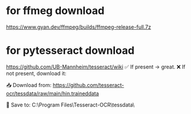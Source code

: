 # for ffmeg download

https://www.gyan.dev/ffmpeg/builds/ffmpeg-release-full.7z

# for pytesseract download

https://github.com/UB-Mannheim/tesseract/wiki
✅ If present → great.
❌ If not present, download it:

📥 Download from:
https://github.com/tesseract-ocr/tessdata/raw/main/hin.traineddata

📁 Save to:
C:\Program Files\Tesseract-OCR\tessdata\
